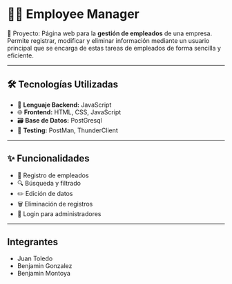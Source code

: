 # 👨‍💼 Employee Manager

📂 Proyecto: Página web para la **gestión de empleados** de una empresa.  
Permite registrar, modificar y eliminar información mediante un usuario principal que se encarga de estas tareas de empleados de forma sencilla y eficiente.

---

## 🛠️ Tecnologías Utilizadas

- 🧠 **Lenguaje Backend:** JavaScript
- 🌐 **Frontend:** HTML, CSS, JavaScript
- 🗃️ **Base de Datos:** PostGresql 
- 🧪 **Testing:** PostMan, ThunderClient

---

## ✨ Funcionalidades

- 👤 Registro de empleados
- 🔍 Búsqueda y filtrado
- ✏️ Edición de datos
- 🗑️ Eliminación de registros
- 🔐 Login para administradores

---

## Integrantes

- Juan Toledo
- Benjamin Gonzalez
- Benjamin Montoya





